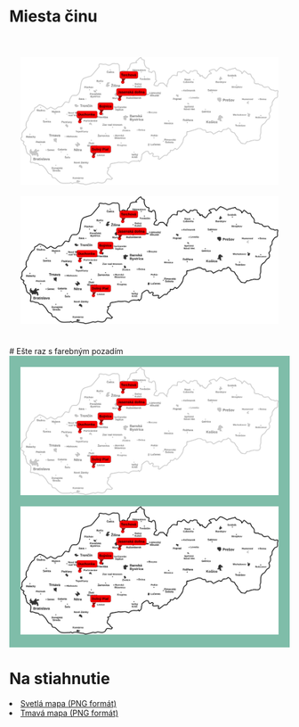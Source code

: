 
# Miesta činu

<br>
<div style="padding: 20px">
<div>
    <img src="src/svg/map.svg" alt="None">
</div>

<br>
<div>
    <img src="src/svg/map_dark.svg" alt="None">
</div>
</div>

<br>
# Ešte raz s farebným pozadím
<div style="background: #7fbda9; padding: 20px">
<div>
    <img src="src/svg/map.svg" alt="None">
</div>

<br>
<div>
    <img src="src/svg/map_dark.svg" alt="None">
</div>
</div>

# Na stiahnutie

<li><a href="https://vhrmo.github.io/klub-pepeho/src/svg/map.png" download>
  Svetlá mapa  (PNG formát)
</a>
<br>
<li><a href="https://vhrmo.github.io/klub-pepeho/src/svg/map_dark.png" download>
  Tmavá mapa (PNG formát)
</a>

